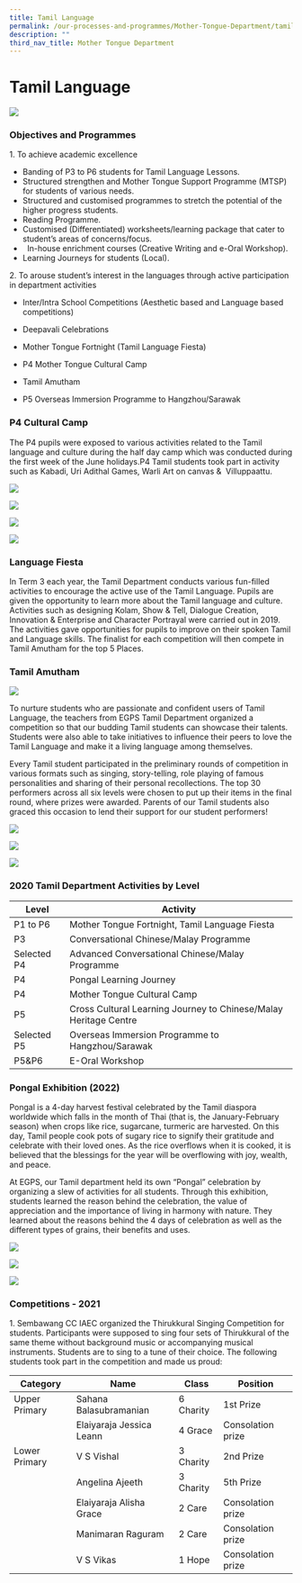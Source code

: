```yaml
---
title: Tamil Language
permalink: /our-processes-and-programmes/Mother-Tongue-Department/tamil-language/
description: ""
third_nav_title: Mother Tongue Department
---
```

# **Tamil Language**

![](/images/Department%20Main%20Photos/img_3291.JPG)

### Objectives and Programmes

1\. To achieve academic excellence

*   Banding of P3 to P6 students for Tamil Language Lessons.
*   Structured strengthen and Mother Tongue Support Programme (MTSP) for students of various needs.   
*   Structured and customised programmes to stretch the potential of the higher progress students.
*   Reading Programme.   
*   Customised (Differentiated) worksheets/learning package that cater to student’s areas of concerns/focus.   
*   &nbsp; In-house enrichment courses (Creative Writing and e-Oral Workshop). 
*   Learning Journeys for students (Local).

2\. To arouse student’s interest in the languages through active participation in department activities

*   Inter/Intra School Competitions (Aesthetic based and Language based competitions)
    
*   Deepavali Celebrations
*   Mother Tongue Fortnight (Tamil Language Fiesta)
*   P4 Mother Tongue Cultural Camp
*   Tamil Amutham
*   P5 Overseas Immersion Programme to Hangzhou/Sarawak
  

### P4 Cultural Camp

The P4 pupils were exposed to various activities related to the Tamil language and culture during the half day camp which was conducted during the first week of the June holidays.P4 Tamil students took part in activity such as Kabadi, Uri Adithal Games, Warli Art on canvas &amp;&nbsp; Villuppaattu.

![](/images/TL%20Dept%205.jpg)

![](/images/TL%20Dept%206.jpg)

![](/images/TL%20Dept%207.jpg)

![](/images/TL%20Dept%208.jpg)

### Language Fiesta

In Term 3 each year, the Tamil Department conducts various fun-filled activities to encourage the active use of the Tamil Language. Pupils are given the opportunity to learn more about the Tamil language and culture. Activities such as designing Kolam, Show &amp; Tell, Dialogue Creation, Innovation &amp; Enterprise and Character Portrayal were carried out in 2019. The activities gave opportunities for pupils to improve on their spoken Tamil and Language skills. The finalist for each competition will then compete in Tamil Amutham for the top 5 Places.

### Tamil Amutham

![](/images/TL%20Dept%209.jpg)

To nurture students who are passionate and confident users of Tamil Language, the teachers from EGPS Tamil Department organized a competition so that our budding Tamil students can showcase their talents. Students were also able to take initiatives to influence their peers to love the Tamil Language and make it a living language among themselves.&nbsp;

  

Every Tamil student participated in the preliminary rounds of competition in various formats such as singing, story-telling, role playing of famous personalities and sharing of their personal recollections. The top 30 performers across all six levels were chosen to put up their items in the final round, where prizes were awarded. Parents of our Tamil students also graced this occasion to lend their support for our student performers!

![](/images/TL%20Dept%2016.jpg)

![](/images/TL%20Dept%2017.jpg)

![](/images/TL%20Dept%2018.jpg)

### 2020 Tamil Department Activities by Level

| Level 	| Activity 	|
|---	|---	|
| P1 to P6 	| Mother Tongue Fortnight, Tamil Language Fiesta 	|
| P3 	| Conversational Chinese/Malay Programme 	|
| Selected P4 	| Advanced Conversational Chinese/Malay Programme 	|
| P4 	| Pongal Learning Journey 	|
| P4 	| Mother Tongue Cultural Camp 	|
| P5 	| Cross Cultural Learning Journey to Chinese/Malay Heritage Centre 	|
| Selected P5 	| Overseas Immersion Programme to Hangzhou/Sarawak 	|
| P5&amp;P6 	| E-Oral Workshop 	|


### Pongal Exhibition (2022) 

Pongal is a 4-day harvest festival celebrated by the Tamil diaspora worldwide which falls in the month of Thai (that is, the January-February season) when crops like rice, sugarcane, turmeric are harvested. On this day, Tamil people cook pots of sugary rice to signify their gratitude and celebrate with their loved ones. As the rice overflows when it is cooked, it is believed that the blessings for the year will be overflowing with joy, wealth, and peace.  

At EGPS, our Tamil department held its own “Pongal” celebration by organizing a slew of activities for all students. Through this exhibition, students learned the reason behind the celebration, the value of appreciation and the importance of living in harmony with nature. They learned about the reasons behind the 4 days of celebration as well as the different types of grains, their benefits and uses.

![](/images/TL4.jpg)

![](/images/TL5.jpg)

![](/images/TL6.jpg)

### Competitions - 2021

1\. Sembawang CC IAEC organized the Thirukkural Singing Competition for students.&nbsp;Participants were supposed to sing four sets of Thirukkural of the same theme without background music or accompanying musical instruments. Students are to sing to a tune of their choice. The following students took part in the competition and made us proud:

| Category 	| Name 	| Class 	| Position 	|
|---	|---	|---	|---	|
| Upper Primary 	| Sahana Balasubramanian<br>  	| 6 Charity<br>  	| 1st Prize<br>  	|
|  	| Elaiyaraja Jessica Leann<br>  	| 4 Grace 	| Consolation prize<br>  	|
| Lower Primary 	| V S Vishal<br>  	| 3 Charity<br>  	| 2nd Prize<br>  	|
|  	| Angelina Ajeeth<br>  	| 3 Charity<br>  	| 5th Prize 	|
|  	| Elaiyaraja Alisha Grace<br>  	| 2 Care 	| Consolation prize<br>  	|
|  	| Manimaran Raguram<br>  	| 2 Care<br>  	| Consolation prize<br>  	|
|   	| V S Vikas<br>  	| 1 Hope<br>  	| Consolation prize<br>  	|